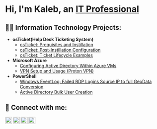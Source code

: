 <h1>Hi, I'm Kaleb, an <a href="[www.linkedin.com/kalebrsims](https://www.linkedin.com/in/kalebrsims/)">IT Professional</a>
 
<h2>👨‍💻 Information Technology Projects:</h2>


- <b>osTicket(Help Desk Ticketing System)</b>
  - [osTicket: Prequisites and Instillation](https://github.com/Kalebrsims/osticket-prereqs)
  - [osTicket: Post-Instillation Configuration](https://github.com/Kalebrsims/osticket-prereqs)
  - [osTicket: Ticket Lifecycle Examples](https://github.com/Kalebrsims/osticket-prereqs)
- <b>Microsoft Azure</b>
  - [Configuring Active Directory Within Azure VMs](https://github.com/Kalebrsims/microsoft-azure) <b><i></b></i>
  - [VPN Setup and Usage (Proton VPN)](https://github.com/Kalebrsims/microsoft-azure)
- <b>PowerShell</b>
  - [Windows EventLog: Failed RDP Logins Source IP to full GeoData Conversion](https://github.com/Kalebrsims/power-shell)
  - [Active Directory Bulk User Creation](https://github.com/kalebrsims/power-shell)

<h2> 🤳 Connect with me:</h2>

[<img align="left" alt="JoshMadakor | YouTube" width="22px" src="https://cdn.jsdelivr.net/npm/simple-icons@v3/icons/youtube.svg" />][youtube]
[<img align="left" alt="JoshMadakor | Twitter" width="22px" src="https://cdn.jsdelivr.net/npm/simple-icons@v3/icons/twitter.svg" />][twitter]
[<img align="left" alt="JoshMadakor | LinkedIn" width="22px" src="https://cdn.jsdelivr.net/npm/simple-icons@v3/icons/linkedin.svg" />][linkedin]
[<img align="left" alt="JoshMadakor | Instagram" width="22px" src="https://cdn.jsdelivr.net/npm/simple-icons@v3/icons/instagram.svg" />][instagram]

[twitter]: https://twitter.com/techwithkal
[youtube]: https://www.youtube.com/
[instagram]: https://www.instagram.com/techwithkal/
[linkedin]: https://linkedin.com/in/kalebrsims


